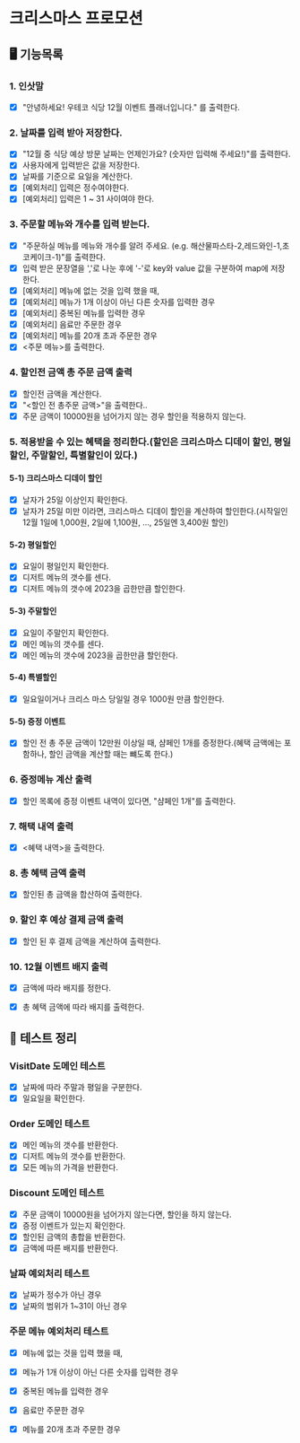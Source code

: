 # 크리스마스 프로모션

## 🖥️ 기능목록

### 1. 인삿말
- [x] "안녕하세요! 우테코 식당 12월 이벤트 플래너입니다." 를 출력한다.

### 2. 날짜를 입력 받아 저장한다.
- [x] "12월 중 식당 예상 방문 날짜는 언제인가요? (숫자만 입력해 주세요!)"를 출력한다.
- [x] 사용자에게 입력받은 값을 저장한다.
- [x] 날짜를 기준으로 요일을 계산한다.
- [x] [예외처리] 입력은 정수여야한다.
- [x] [예외처리] 입력은 1 ~ 31 사이여야 한다.

### 3. 주문할 메뉴와 개수를 입력 받는다.
- [x] "주문하실 메뉴를 메뉴와 개수를 알려 주세요. (e.g. 해산물파스타-2,레드와인-1,초코케이크-1)"를 출력한다.
- [x] 입력 받은 문장열을 ','로 나눈 후에 '-'로 key와 value 값을 구분하여 map에 저장한다.
- [x] [예외처리] 메뉴에 없는 것을 입력 했을 때,
- [x] [예외처리] 메뉴가 1개 이상이 아닌 다른 숫자를 입력한 경우
- [x] [예외처리] 중복된 메뉴를 입력한 경우
- [x] [예외처리] 음료만 주문한 경우
- [x] [예외처리] 메뉴를 20개 초과 주문한 경우
- [x] <주문 메뉴>를 출력한다.

### 4. 할인전 금액 총 주문 금액 출력
- [x] 할인전 금액을 계산한다.
- [x] "<할인 전 총주문 금액>"을 출력한다..
- [x] 주문 금액이 10000원을 넘어가지 않는 경우 할인을 적용하지 않는다.

### 5. 적용받을 수 있는 혜택을 정리한다.(할인은 크리스마스 디데이 할인, 평일할인, 주말할인, 특별할인이 있다.)
#### 5-1) 크리스마스 디데이 할인
- [x] 날자가 25일 이상인지 확인한다.
- [x] 날자가 25일 미만 이라면, 크리스마스 디데이 할인을 계산하여 할인한다.(시작일인 12월 1일에 1,000원, 2일에 1,100원, ..., 25일엔 3,400원 할인)
#### 5-2) 평일할인
- [x] 요일이 평일인지 확인한다.
- [x] 디저트 메뉴의 갯수를 센다.
- [x] 디저트 메뉴의 갯수에 2023을 곱한만큼 할인한다.
#### 5-3) 주말할인
- [x] 요일이 주말인지 확인한다.
- [x] 메인 메뉴의 갯수를 센다.
- [x] 메인 메뉴의 갯수에 2023을 곱한만큼 할인한다.
#### 5-4) 특별할인
- [x] 일요일이거나 크리스 마스 당일일 경우 1000원 만큼 할인한다.
#### 5-5) 증정 이벤트
- [x] 할인 전 총 주문 금액이 12만원 이상일 때, 샴페인 1개를 증정한다.(혜택 금액에는 포함하나, 할인 금액을 계산할 때는 뺴도록 한다.)

### 6. 증정메뉴 계산 출력
- [x] 할인 목록에 증정 이벤트 내역이 있다면, "샴페인 1개"를 출력한다.

### 7. 해택 내역 출력
- [x] <혜택 내역>을 출력한다.

### 8. 총 혜택 금액 출력
- [x] 할인된 총 금액을 합산하여 출력한다.

### 9. 할인 후 예상 결제 금액 출력
- [x] 할인 된 후 결제 금액을 계산하여 출력한다.

### 10. 12월 이벤트 배지 출력
- [x] 금액에 따라 배지를 정한다.
- [x] 총 혜택 금액에 따라 배지를 출력한다.



## 🎯 테스트 정리

### VisitDate 도메인 테스트
- [x] 날짜에 따라 주말과 평일을 구분한다.
- [x] 일요일을 확인한다.

### Order 도메인 테스트
- [x] 메인 메뉴의 갯수를 반환한다.
- [x] 디저트 메뉴의 갯수를 반환한다.
- [x] 모든 메뉴의 가격을 반환한다.

### Discount 도메인 테스트
- [x] 주문 금액이 10000원을 넘어가지 않는다면, 할인을 하지 않는다.
- [x] 증정 이벤트가 있는지 확인한다.
- [x] 할인된 금액의 총합을 반환한다.
- [x] 금액에 따른 배지를 반환한다.

### 날짜 예외처리 테스트
- [x] 날짜가 정수가 아닌 경우
- [x] 날짜의 범위가 1~31이 아닌 경우

### 주문 메뉴 예외처리 테스트
- [x] 메뉴에 없는 것을 입력 했을 때,
- [x] 메뉴가 1개 이상이 아닌 다른 숫자를 입력한 경우
- [x] 중복된 메뉴를 입력한 경우
- [x] 음료만 주문한 경우
- [x] 메뉴를 20개 초과 주문한 경우

